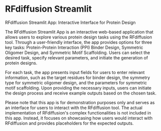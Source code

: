 # RFdiffusion Streamlit

RFdiffusion Streamlit App: Interactive Interface for Protein Design

The RFdiffusion Streamlit App is an interactive web-based application that allows users to explore various protein design tasks using the RFdiffusion tool. Through a user-friendly interface, the app provides options for three key tasks: Protein-Protein Interaction (PPI) Binder Design, Symmetric Oligomer Design, and Symmetric Motif Scaffolding. Users can select the desired task, specify relevant parameters, and initiate the generation of protein designs.

For each task, the app presents input fields for users to enter relevant information, such as the target residues for binder design, the symmetry type for symmetric oligomer design, and the parameters for symmetric motif scaffolding. Upon providing the necessary inputs, users can initiate the design process and receive example outputs based on the chosen task.

Please note that this app is for demonstration purposes only and serves as an interface for users to interact with the RFdiffusion tool. The actual implementation of RFdiffusion's complex functionalities is not included in this app. Instead, it focuses on showcasing how users would interact with RFdiffusion and provides placeholders for the expected outputs.
